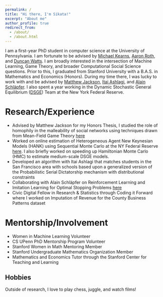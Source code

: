 ```yaml
---
permalink: /
title: "Hi there, I'm Sikata!"
excerpt: "About me"
author_profile: true
redirect_from: 
  - /about/
  - /about.html
---
```


I am a first-year PhD student in computer science at the University of Pennsylvania. I am fortunate to be advised by [Michael Kearns](https://www.cis.upenn.edu/~mkearns/), [Aaron Roth](https://www.cis.upenn.edu/~aaroth/), and [Duncan Watts](https://www.asc.upenn.edu/people/faculty/duncan-j-watts-phd). I am broadly interested in the intersection of Machine Learning, Game Theory, and broader Computational Social Science questions. Prior to this, I graduated from Stanford University with a B.A.S. in Mathematics and Economics (Honors). During my time there, I was lucky to work with and be advised by [Matthew Jackson](http://web.stanford.edu/~jacksonm/), [Itai Ashlagi](https://web.stanford.edu/~iashlagi/), and [Alain Schläpfer](https://sites.google.com/site/alainschlaepfer). I also spent a year working in the Dynamic Stochastic General Equilibrium ([DSGE](https://www.newyorkfed.org/research/policy/dsge#/overview)) Team at the New York Federal Reserve. 

Research/Experience
======
- Advised by Matthew Jackson for my Honors Thesis, I studied the role of homophily in the malleability of social networks using techniques drawn from Mean-Field Game Theory [here](https://stacks.stanford.edu/file/druid:tc454jm3013/HonorsThesisFinal_SikataSengupta.pdf)
- Worked on online estimation of Heterogeneous Agent New Keynesian Models (HANK) using Sequential Monte Carlo at the NY Federal Reserve [here](https://www.newyorkfed.org/medialibrary/media/research/staff_reports/sr1071.pdf?sc_lang=en). I also briefly worked on speeding up Hamiltonian Monte Carlo (HMC) to estimate medium-scale DSGE models.
- Developed an algorithm with Itai Ashlagi that matches students in the San Francisco area with schools based upon a generalized version of the Probabilistic Serial Dictatorship mechanism with distributional constraints
- Collaborating with Alain Schläpfer on Reinforcement Learning and Imitation Learning for Optimal Stopping Problems [here](https://github.com/psamathe50/SecretaryProblem_ImitationLearning/blob/main/Secretary_Problem_ArXiv_Final%20(1).pdf)
- Civic Digital Fellow in Research & Statistics through Coding it Forward where I worked on Imputation of Revenue for the County Business Patterns dataset

Mentorship/Involvement
======
- Women in Machine Learning Volunteer
- CS UPenn PhD Mentorship Program Volunteer 
- Stanford Women in Math Mentoring Member
- Stanford Undergraduate Mathematics Organization Member
- Mathematics and Economics Tutor through the Stanford Center for Teaching and Learning

Hobbies
------
Outside of research, I love to play chess, juggle, and watch films! 


